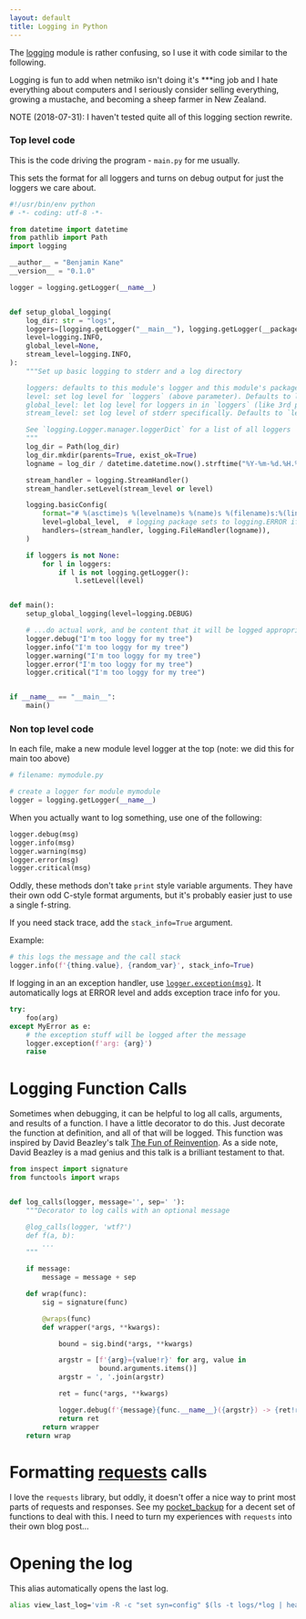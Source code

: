 ```yaml
---
layout: default
title: Logging in Python
---
```


The [logging](https://docs.python.org/3/library/logging.html) module is rather
confusing, so I use it with code similar to the following.

Logging is fun to add when netmiko isn't doing it's ***ing job and I hate
everything about computers and I seriously consider selling everything, growing
a mustache, and becoming a sheep farmer in New Zealand.

NOTE (2018-07-31): I haven't tested quite all of this logging section rewrite.

### Top level code

This is the code driving the program - `main.py` for me usually.

This sets the format for all loggers and turns on debug output for just the
loggers we care about.

```python
#!/usr/bin/env python
# -*- coding: utf-8 -*-

from datetime import datetime
from pathlib import Path
import logging

__author__ = "Benjamin Kane"
__version__ = "0.1.0"

logger = logging.getLogger(__name__)


def setup_global_logging(
    log_dir: str = "logs",
    loggers=[logging.getLogger("__main__"), logging.getLogger(__package__)],
    level=logging.INFO,
    global_level=None,
    stream_level=logging.INFO,
):
    """Set up basic logging to stderr and a log directory

    loggers: defaults to this module's logger and this module's package's logger
    level: set log level for `loggers` (above parameter). Defaults to logging.INFO
    global_level: let log level for loggers in in `loggers` (like 3rd party libs) Defaults to logging.ERROR.
    stream_level: set log level of stderr specifically. Defaults to `level`'s value

    See `logging.Logger.manager.loggerDict` for a list of all loggers
    """
    log_dir = Path(log_dir)
    log_dir.mkdir(parents=True, exist_ok=True)
    logname = log_dir / datetime.datetime.now().strftime("%Y-%m-%d.%H.%M.%S.log")

    stream_handler = logging.StreamHandler()
    stream_handler.setLevel(stream_level or level)

    logging.basicConfig(
        format="# %(asctime)s %(levelname)s %(name)s %(filename)s:%(lineno)s\n%(message)s\n",
        level=global_level,  # logging package sets to logging.ERROR if it's None here
        handlers=(stream_handler, logging.FileHandler(logname)),
    )

    if loggers is not None:
        for l in loggers:
            if l is not logging.getLogger():
                l.setLevel(level)


def main():
    setup_global_logging(level=logging.DEBUG)

    # ...do actual work, and be content that it will be logged appropriately
    logger.debug("I'm too loggy for my tree")
    logger.info("I'm too loggy for my tree")
    logger.warning("I'm too loggy for my tree")
    logger.error("I'm too loggy for my tree")
    logger.critical("I'm too loggy for my tree")


if __name__ == "__main__":
    main()
```

### Non top level code

In each file, make a new module level logger at the top (note: we did this for main too above)

```python
# filename: mymodule.py

# create a logger for module mymodule
logger = logging.getLogger(__name__)
```

When you actually want to log something, use one of the following:

```python
logger.debug(msg)
logger.info(msg)
logger.warning(msg)
logger.error(msg)
logger.critical(msg)
```

Oddly, these methods don't take `print` style variable arguments. They have their own odd C-style format arguments, but it's probably easier just to use a single f-string.

If you need stack trace, add the `stack_info=True` argument.

Example:

```python
# this logs the message and the call stack
logger.info(f'{thing.value}, {random_var}', stack_info=True)
```

If logging in an an exception handler, use
[`logger.exception(msg)`](https://docs.python.org/3/library/logging.html#logging.Logger.exception). It automatically logs at ERROR level and adds exception trace info for you.

```python
try:
    foo(arg)
except MyError as e:
    # the exception stuff will be logged after the message
    logger.exception(f'arg: {arg}')
    raise
```

# Logging Function Calls

Sometimes when debugging, it can be helpful to log all calls, arguments, and results of a function. I have a little decorator to do this. Just decorate the function at definition, and all of that will be logged. This function was inspired by David Beazley's talk [The Fun of Reinvention](https://youtu.be/5nXmq1PsoJ0). As a side note, David Beazley is a mad genius and this talk is a brilliant testament to that.

```python
from inspect import signature
from functools import wraps


def log_calls(logger, message='', sep=' '):
    """Decorator to log calls with an optional message

    @log_calls(logger, 'wtf?')
    def f(a, b):
        ...
    """

    if message:
        message = message + sep

    def wrap(func):
        sig = signature(func)

        @wraps(func)
        def wrapper(*args, **kwargs):

            bound = sig.bind(*args, **kwargs)

            argstr = [f'{arg}={value!r}' for arg, value in
                      bound.arguments.items()]
            argstr = ', '.join(argstr)

            ret = func(*args, **kwargs)

            logger.debug(f'{message}{func.__name__}({argstr}) -> {ret!r}')
            return ret
        return wrapper
    return wrap
```

# Formatting [requests](http://docs.python-requests.org/en/master/) calls

I love the `requests` library, but oddly, it doesn't offer a nice way to print most parts of requests and responses. See my [pocket_backup](https://github.com/bbkane/Random-Scripts/blob/master/pocket_backup.py) for a decent set of functions to deal with this. I need to turn my experiences with `requests` into their own blog post...

# Opening the log

This alias automatically opens the last log.

```bash
alias view_last_log='vim -R -c "set syn=config" $(ls -t logs/*log | head -n1)'
```
